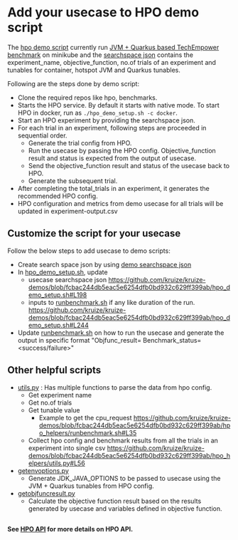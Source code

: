 # Add your usecase to HPO demo script

The [hpo demo script](../hpo_demo_setup.sh) currently run [JVM + Quarkus based TechEmpower benchmark](https://github.com/kruize/benchmarks/tree/master/techempower) on minikube and the [searchspace json](tfb_qrh_search_space.json) contains the experiment_name, objective_function, no.of trials of an experiment and tunables for container, hotspot JVM and Quarkus tunables.

Following are the steps done by demo script:
- Clone the required repos like hpo, benchmarks.
- Starts the HPO service. By default it starts with native mode. To start HPO in docker, run as `./hpo_demo_setup.sh -c docker`.
- Start an HPO experiment by providing the searchspace json.
- For each trial in an experiment, following steps are proceeded in sequential order.
    - Generate the trial config from HPO.
    - Run the usecase by passing the HPO config. Objective_function result and status is expected from the output of usecase.
    - Send the objective_function result and status of the usecase back to HPO.
    - Generate the subsequent trial.
- After completing the total_trials in an experiment, it generates the recommended HPO config.
- HPO configuration and metrics from demo usecase for all trials will be updated in experiment-output.csv


## Customize the script for your usecase

Follow the below steps to add usecase to demo scripts:
- Create search space json by using [demo searchspace json](tfb_qrh_search_space.json)
- In [hpo_demo_setup.sh](../hpo_demo_setup.sh), update
    - usecase searchspace json
      https://github.com/kruize/kruize-demos/blob/fcbac244db5eac5e6254dfb0bd932c629ff399ab/hpo_demo_setup.sh#L198
    - inputs to [runbenchmark.sh](runbenchmark.sh) if any like duration of the run.
      https://github.com/kruize/kruize-demos/blob/fcbac244db5eac5e6254dfb0bd932c629ff399ab/hpo_demo_setup.sh#L244
- Update [runbenchmark.sh](runbenchmark.sh) on how to run the usecase and generate the output in specific format "Objfunc_result=<double> Benchmark_status=<success/failure>"


## Other helpful scripts

- [utils.py](utils.py) : Has multiple functions to parse the data from hpo config.
    - Get experiment name
    - Get no.of trials
    - Get tunable value
       - Example to get the cpu_request
            https://github.com/kruize/kruize-demos/blob/fcbac244db5eac5e6254dfb0bd932c629ff399ab/hpo_helpers/runbenchmark.sh#L35
    - Collect hpo config and benchmark results from all the trials in an experiment into single csv 
            https://github.com/kruize/kruize-demos/blob/fcbac244db5eac5e6254dfb0bd932c629ff399ab/hpo_helpers/utils.py#L56
- [getenvoptions.py](getenvoptions.py)
    - Generate  JDK_JAVA_OPTIONS to be passed to usecase using the JVM + Quarkus tunables from HPO config.
- [getobjfuncresult.py](getobjfuncresult.py)
     - Calculate the objective function result based on the results generated by usecase and variables defined in objective function.

##
**See [HPO API](https://github.com/kruize/hpo/blob/main/design/API.md) for more details on HPO API.**

